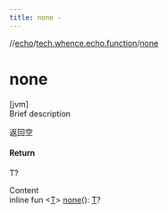 ```yaml
---
title: none -
---
```

//[echo](../index.md)/[tech.whence.echo.function](index.md)/[none](none.md)



# none  
[jvm]  
Brief description  


返回空



#### Return  


T?

  
Content  
inline fun <[T](none.md)> [none](none.md)(): [T](none.md)?  



